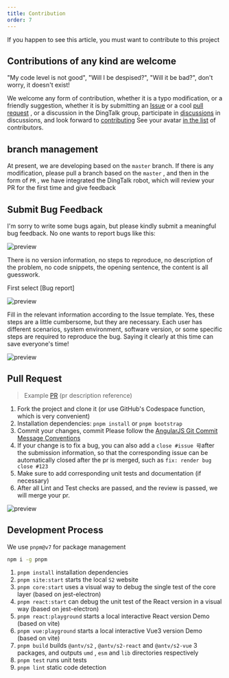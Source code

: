 ```yaml
---
title: Contribution
order: 7
---
```


If you happen to see this article, you must want to contribute to this project

## Contributions of any kind are welcome

"My code level is not good", "Will I be despised?", "Will it be bad?", don't worry, it doesn't exist!

We welcome any form of contribution, whether it is a typo modification, or a friendly suggestion, whether it is by submitting an [Issue](https://github.com/antvis/S2/issues/new/choose) or a cool [pull request](https://github.com/antvis/S2/pulls) , or a discussion in the DingTalk group, participate in [discussions](https://github.com/antvis/S2/discussions) in discussions, and look forward to [contributing](https://github.com/antvis/S2/graphs/contributors) See your avatar [in the list](https://github.com/antvis/S2/graphs/contributors) of contributors.

## branch management

At present, we are developing based on the `master` branch. If there is any modification, please pull a branch based on the `master` , and then in the form of `PR` , we have integrated the DingTalk robot, which will review your PR for the first time and give feedback

## Submit Bug Feedback

I'm sorry to write some bugs again, but please kindly submit a meaningful bug feedback. No one wants to report bugs like this:

![preview](https://gw.alipayobjects.com/zos/antfincdn/j0jUvKwT%26/dd59fe64-7108-4ad7-a544-e19d79eea890.png)

There is no version information, no steps to reproduce, no description of the problem, no code snippets, the opening sentence, the content is all guesswork.

First select \[Bug report]

![preview](https://gw.alipayobjects.com/zos/antfincdn/oAnzfiVl2/9d83b3e8-b05c-4475-b736-92c45448546a.png)

Fill in the relevant information according to the Issue template. Yes, these steps are a little cumbersome, but they are necessary. Each user has different scenarios, system environment, software version, or some specific steps are required to reproduce the bug. Saying it clearly at this time can save everyone's time!

![preview](https://gw.alipayobjects.com/zos/antfincdn/05O3p5nE5/d0d4b120-e5aa-4b51-918b-8a573f8fb794.png)

## Pull Request

> Example [PR](https://github.com/antvis/S2/pull/1652) (pr description reference)

1. Fork the project and clone it (or use GitHub's Codespace function, which is very convenient)
2. Installation dependencies: `pnpm install` or `pnpm bootstrap`
3. Commit your changes, commit Please follow the [AngularJS Git Commit Message Conventions](https://docs.google.com/document/d/1QrDFcIiPjSLDn3EL15IJygNPiHORgU1_OOAqWjiDU5Y/edit#heading=h.uyo6cb12dt6w)
4. If your change is to fix a bug, you can also add a `close #issue 号`after the submission information, so that the corresponding issue can be automatically closed after the pr is merged, such as `fix: render bug close #123`
5. Make sure to add corresponding unit tests and documentation (if necessary)
6. After all Lint and Test checks are passed, and the review is passed, we will merge your pr.

![preview](https://gw.alipayobjects.com/zos/antfincdn/ssOxFrycD/86339514-5f9a-4101-8690-e47c97cd8af5.png)

## Development Process

We use `pnpm@v7` for package management

```bash
npm i -g pnpm
```

1. `pnpm install` installation dependencies
2. `pnpm site:start` starts the local `S2` website
3. `pnpm core:start` uses a visual way to debug the single test of the core layer (based on jest-electron)
4. `pnpm react:start` can debug the unit test of the React version in a visual way (based on jest-electron)
5. `pnpm react:playground` starts a local interactive React version Demo (based on vite)
6. `pnpm vue:playground` starts a local interactive Vue3 version Demo (based on vite)
7. `pnpm build` builds `@antv/s2` , `@antv/s2-react` and `@antv/s2-vue` 3 packages, and outputs `umd` , `esm` and `lib` directories respectively
8. `pnpm test` runs unit tests
9. `pnpm lint` static code detection
